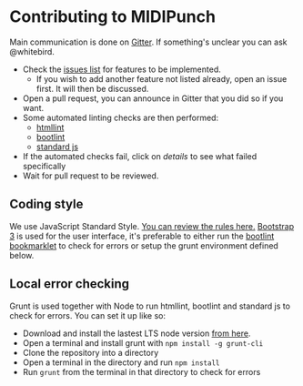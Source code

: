 # Contributing to MIDIPunch

Main communication is done on [Gitter](https://gitter.im/Wintergatan/Midi-to-laser-cutter). If something's unclear you can ask @whitebird.

- Check the [issues list](https://github.com/Wintergatan/MIDIPunch/issues) for features to be implemented.
    - If you wish to add another feature not listed already, open an issue first. It will then be discussed.
- Open a pull request, you can announce in Gitter that you did so if you want.
- Some automated linting checks are then performed:
    - [htmllint](https://htmllint.github.io/)
    - [bootlint](https://github.com/twbs/bootlint)
    - [standard js](https://standardjs.com/)
- If the automated checks fail, click on _details_ to see what failed specifically
- Wait for pull request to be reviewed.

## Coding style
We use JavaScript Standard Style. [You can review the rules here.](https://standardjs.com/rules.html#javascript-standard-style)
[Bootstrap 3](https://getbootstrap.com/) is used for the user interface, it's preferable to either run the [bootlint bookmarklet](https://github.com/twbs/bootlint#in-the-browser) to check for errors or setup the grunt environment defined below.

## Local error checking
Grunt is used together with Node to run htmllint, bootlint and standard js to check for errors. You can set it up like so:
- Download and install the lastest LTS node version [from here](https://nodejs.org/en/download/).
- Open a terminal and install grunt with `npm install -g grunt-cli`
- Clone the repository into a directory
- Open a terminal in the directory and run `npm install`
- Run `grunt` from the terminal in that directory to check for errors 